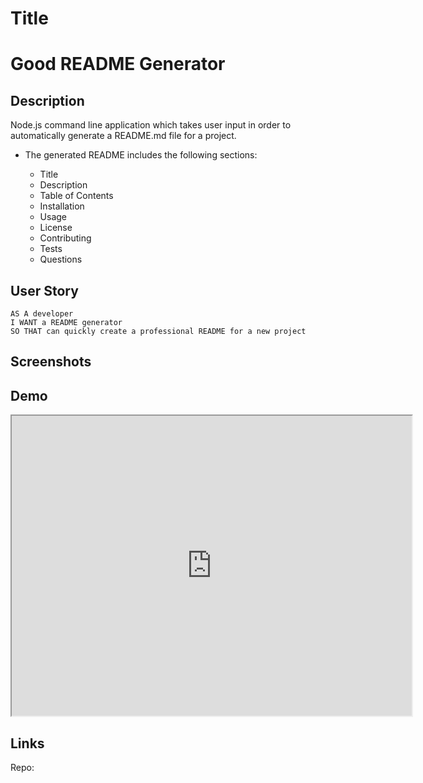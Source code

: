 
# Title
<h1> Good README Generator </h1>

## Description
Node.js command line application which takes user input in order to automatically generate a README.md file for a project.

* The generated README includes the following sections: 

  * Title
  * Description
  * Table of Contents
  * Installation
  * Usage
  * License
  * Contributing
  * Tests
  * Questions

## User Story
```
AS A developer
I WANT a README generator
SO THAT can quickly create a professional README for a new project
```

## Screenshots



## Demo
<iframe src="https://drive.google.com/file/d/1uTVNbJX3xFrjLgUv1Exnj0F98Z_juYr0/preview" width="640" height="480"></iframe>



## Links
Repo: 

